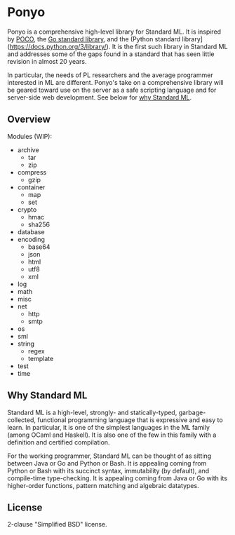 # Ponyo

Ponyo is a comprehensive high-level library for Standard ML. It is inspired
by [POCO](http://pocoproject.org/), the [Go standard library](https://golang.org/pkg/),
and the (Python standard library](https://docs.python.org/3/library/). It is the first
such library in Standard ML and addresses some of the gaps found in
a standard that has seen little revision in almost 20 years.

In particular, the needs of PL researchers and the average programmer interested in ML
are different. Ponyo's take on a comprehensive library will be geared toward
use on the server as a safe scripting language and for server-side web development.
See below for [why Standard ML](#why-standard-ml).

## Overview

Modules (WIP):
* archive
  * tar
  * zip
* compress
  * gzip
* container
  * map
  * set
* crypto
  * hmac
  * sha256
* database
* encoding
  * base64
  * json
  * html
  * utf8
  * xml
* log
* math
* misc
* net
  * http
  * smtp
* os
* sml
* string
  * regex
  * template
* test
* time

## Why Standard ML

Standard ML is a high-level, strongly- and statically-typed, garbage-collected,
functional programming language that is expressive and easy to learn. In particular,
it is one of the simplest languages in the ML family (among OCaml and Haskell).
It is also one of the few in this family with a definition and certified compilation.

For the working programmer, Standard ML can be thought of as sitting between Java or
Go and Python or Bash. It is appealing coming from Python or Bash with its succinct
syntax, immutability (by default), and compile-time type-checking. It is appealing
coming from Java or Go with its higher-order functions, pattern matching and
algebraic datatypes.

## License

2-clause "Simplified BSD" license.